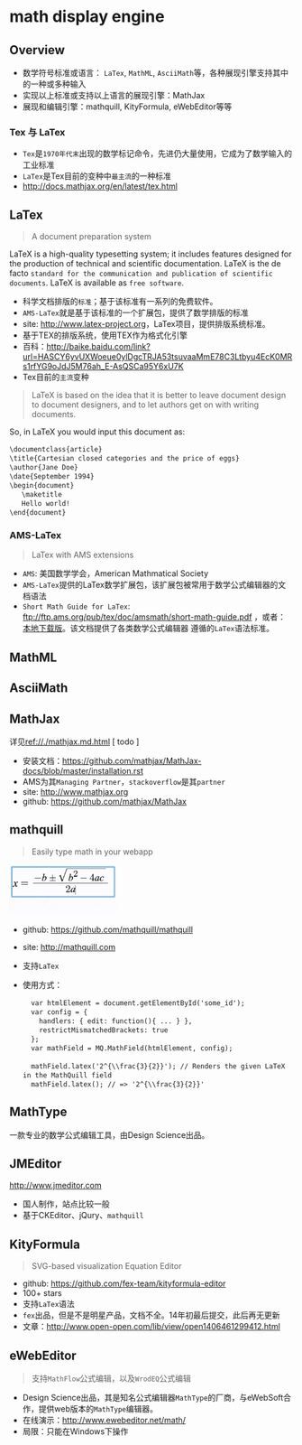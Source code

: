 # math display engine



## Overview

* 数学符号标准或语言： `LaTex`, `MathML`, `AsciiMath`等，各种展现引擎支持其中的一种或多种输入
* 实现以上标准或支持以上语言的展现引擎：MathJax
* 展现和编辑引擎：mathquill, KityFormula, eWebEditor等等

### Tex 与 LaTex

* `Tex`是`1970年代末`出现的数学标记命令，先进仍大量使用，它成为了数学输入的工业标准
* `LaTex`是Tex目前的变种中`最主流`的一种标准
* <http://docs.mathjax.org/en/latest/tex.html> 



## LaTex

> A document preparation system

LaTeX is a high-quality typesetting system; it includes features designed for the production of technical and scientific documentation. LaTeX is the de facto `standard for the communication and publication of scientific documents`. LaTeX is available as `free software`.

* 科学文档排版的`标准`；基于该标准有一系列的免费软件。
* `AMS-LaTex`就是基于该标准的一个扩展包，提供了数学排版的标准
* site: <http://www.latex-project.org>，LaTex项目，提供排版系统标准。
* 基于TEX的排版系统，使用TEX作为格式化引擎
* 百科：<http://baike.baidu.com/link?url=HASCY6yvUXWoeue0ylDgcTRJA53tsuvaaMmE78C3Ltbyu4EcK0MRs1rfYG9oJdJ5M76ah_E-AsQSCa95Y6xU7K>
* Tex目前的`主流`变种

> LaTeX is based on the idea that it is better to leave document design to document designers, and to let authors get on with writing documents. 

So, in LaTeX you would input this document as: 

	\documentclass{article}
	\title{Cartesian closed categories and the price of eggs}
	\author{Jane Doe}
	\date{September 1994}
	\begin{document}
	   \maketitle
	   Hello world!
	\end{document}


### AMS-LaTex

> LaTex with AMS extensions

* `AMS`: 美国数学学会，American Mathmatical Society
* `AMS-LaTex`提供的LaTex数学扩展包，该扩展包被常用于数学公式编辑器的文档语法
* `Short Math Guide for LaTex`: <ftp://ftp.ams.org/pub/tex/doc/amsmath/short-math-guide.pdf>
    ，或者：<a href="./pdf/short-math-guide.pdf">本地下载版</a>。该文档提供了各类数学公式编辑器
    遵循的`LaTex`语法标准。



## MathML


## AsciiMath





## MathJax

详见<ref://./mathjax.md.html> [ todo ]

* 安装文档：<https://github.com/mathjax/MathJax-docs/blob/master/installation.rst>
* AMS为其`Managing Partner`，`stackoverflow`是其`partner`
* site: <http://www.mathjax.org>
* github: <https://github.com/mathjax/MathJax>





## mathquill

> Easily type math in your webapp

 <img src="./img/mathquill-demo.gif" style="max-height:90px">

* github: <https://github.com/mathquill/mathquill>
* site: <http://mathquill.com>
* 支持`LaTex`
* 使用方式：

        var htmlElement = document.getElementById('some_id');
        var config = {
          handlers: { edit: function(){ ... } },
          restrictMismatchedBrackets: true
        };
        var mathField = MQ.MathField(htmlElement, config);

        mathField.latex('2^{\\frac{3}{2}}'); // Renders the given LaTeX in the MathQuill field
        mathField.latex(); // => '2^{\\frac{3}{2}}'



## MathType

一款专业的数学公式编辑工具，由Design Science出品。


## JMEditor

<http://www.jmeditor.com>

* 国人制作，站点比较一般
* 基于CKEditor、jQury、`mathquill`


## KityFormula

> SVG-based visualization Equation Editor

* github: <https://github.com/fex-team/kityformula-editor>
* 100+ stars
* 支持`LaTex`语法
* `fex`出品，但是不是明星产品，文档不全。14年初最后提交，此后再无更新
* 文章：<http://www.open-open.com/lib/view/open1406461299412.html>



## eWebEditor

> 支持`MathFlow`公式编辑，以及`WrodEQ`公式编辑

* Design Science出品，其是知名公式编辑器`MathType`的厂商，与eWebSoft合作，提供web版本的`MathType`编辑器。
* 在线演示：<http://www.ewebeditor.net/math/>
* 局限：只能在Windows下操作


